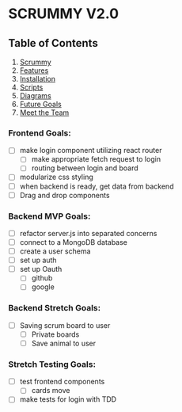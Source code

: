 # SCRUMMY V2.0

## Table of Contents
1. [Scrummy](#scrummy)
2. [Features](#features)
3. [Installation](#installation)
4. [Scripts](#scripts)
5. [Diagrams](#diagrams)
6. [Future Goals](#future-goals)
7. [Meet the Team](#meet-the-team)


### Frontend Goals:
- [ ] make login component utilizing react router
    - [ ] make appropriate fetch request to login
    - [ ] routing between login and board
- [ ] modularize css styling
- [ ] when backend is ready, get data from backend
- [ ] Drag and drop components

### Backend MVP Goals:
- [ ] refactor server.js into separated concerns
- [ ] connect to a MongoDB database
- [ ] create a user schema
- [ ] set up auth
- [ ] set up Oauth
    - [ ] github
    - [ ] google
    
### Backend Stretch Goals:
- [ ] Saving scrum board to user
    - [ ] Private boards
    - [ ] Save animal to user
  
### Stretch Testing Goals:
- [ ] test frontend components 
    - [ ] cards move
- [ ] make tests for login with TDD